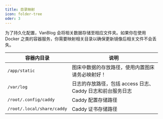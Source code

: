 ```yaml
---
title: 目录映射
icon: folder-tree
oder: 3
---
```


为了持久化配置，VanBlog 会将相关数据存储至相应文件夹。如果你在使用 Docker 之类的容器服务，你需要映射相关目录以确保更新镜像后相关文件不会丢失。

| 容器内目录                 | 说明                                                        |
| -------------------------- | ----------------------------------------------------------- |
| `/app/static`              | 图床中数据的存放路径，使用内置图床请务必映射好！            |
| `/var/log`                 | 日志的存放路径，包括 access 日志、 Caddy 日志和前台服务日志 |
| `/root/.config/caddy`      | Caddy 配置存储路径                                          |
| `/root/.local/share/caddy` | Caddy 证书存储路径                                          |
